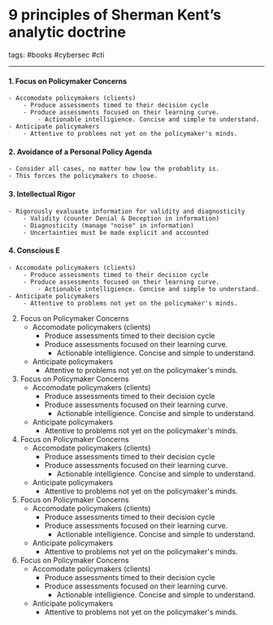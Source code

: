 # 9 principles of Sherman Kent’s analytic doctrine
tags: #books #cybersec #cti 

---

#### 1. Focus on Policymaker Concerns
	- Accomodate policymakers (clients)
		- Produce assessments timed to their decision cycle
		- Produce assessments focused on their learning curve.
			- Actionable intelligience. Concise and simple to understand.
	- Anticipate policymakers
		- Attentive to problems not yet on the policymaker's minds.
#### 2. Avoidance of a Personal Policy Agenda
	- Consider all cases, no matter how low the probablity is.
	- This forces the policymakers to choose.
#### 3. Intellectual Rigor
	- Rigorously evaluaate information for validity and diagnosticity
		- Validity (counter Denial & Deception in information)
		- Diagnosticity (manage "noise" in information)
		- Uncertainties must be made explicit and accounted
#### 4. Conscious E
	- Accomodate policymakers (clients)
		- Produce assessments timed to their decision cycle
		- Produce assessments focused on their learning curve.
			- Actionable intelligience. Concise and simple to understand.
	- Anticipate policymakers
		- Attentive to problems not yet on the policymaker's minds.
2. Focus on Policymaker Concerns
	- Accomodate policymakers (clients)
		- Produce assessments timed to their decision cycle
		- Produce assessments focused on their learning curve.
			- Actionable intelligience. Concise and simple to understand.
	- Anticipate policymakers
		- Attentive to problems not yet on the policymaker's minds.
3. Focus on Policymaker Concerns
	- Accomodate policymakers (clients)
		- Produce assessments timed to their decision cycle
		- Produce assessments focused on their learning curve.
			- Actionable intelligience. Concise and simple to understand.
	- Anticipate policymakers
		- Attentive to problems not yet on the policymaker's minds.
4. Focus on Policymaker Concerns
	- Accomodate policymakers (clients)
		- Produce assessments timed to their decision cycle
		- Produce assessments focused on their learning curve.
			- Actionable intelligience. Concise and simple to understand.
	- Anticipate policymakers
		- Attentive to problems not yet on the policymaker's minds.
5. Focus on Policymaker Concerns
	- Accomodate policymakers (clients)
		- Produce assessments timed to their decision cycle
		- Produce assessments focused on their learning curve.
			- Actionable intelligience. Concise and simple to understand.
	- Anticipate policymakers
		- Attentive to problems not yet on the policymaker's minds.
6. Focus on Policymaker Concerns
	- Accomodate policymakers (clients)
		- Produce assessments timed to their decision cycle
		- Produce assessments focused on their learning curve.
			- Actionable intelligience. Concise and simple to understand.
	- Anticipate policymakers
		- Attentive to problems not yet on the policymaker's minds.